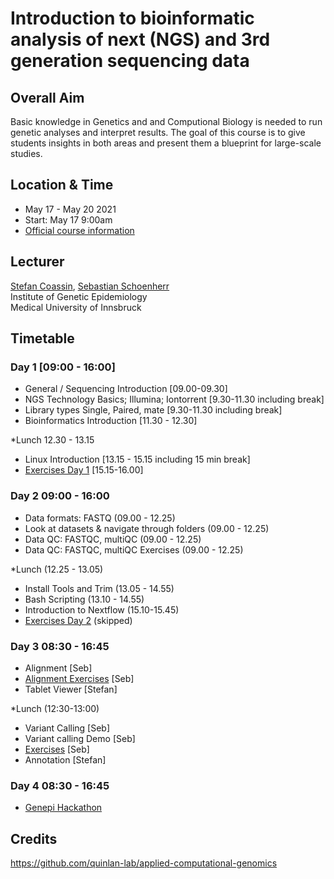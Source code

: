 # Introduction to bioinformatic analysis of next (NGS) and 3rd generation sequencing data

## Overall Aim
Basic knowledge in Genetics and and Computional Biology is needed to run genetic analyses and interpret results. The goal of this course is to give students insights in both areas and present them a blueprint for large-scale studies.  

## Location & Time
* May 17 - May 20 2021 
* Start: May 17 9:00am
* [Official course information](https://inside.i-med.ac.at/online/wbLv.wbShowLVDetail?pStpSpNr=865772)

## Lecturer
[Stefan Coassin](stefan.coassin@i-med.ac.at), [Sebastian Schoenherr](sebastian.schoenherr@i-med.ac.at)  
Institute of Genetic Epidemiology  
Medical University of Innsbruck 

## Timetable

### Day 1 [09:00 - 16:00]
* General / Sequencing Introduction [09.00-09.30]
* NGS Technology Basics; Illumina; Iontorrent [9.30-11.30 including break]
* Library types Single, Paired, mate [9.30-11.30 including break]
* Bioinformatics Introduction [11.30 - 12.30]

*Lunch 12.30 - 13.15

* Linux Introduction [13.15 - 15.15 including 15 min break]
* [Exercises Day 1](scripts/linux-basics.md) [15.15-16.00]

### Day 2 09:00 - 16:00
* Data formats: FASTQ  (09.00 - 12.25)
* Look at datasets & navigate through folders (09.00 - 12.25)
* Data QC: FASTQC, multiQC (09.00 - 12.25)
* Data QC: FASTQC, multiQC Exercises (09.00 - 12.25)

*Lunch (12.25 - 13.05)

* Install Tools and Trim (13.05 - 14.55)
* Bash Scripting (13.10 - 14.55)
* Introduction to Nextflow (15.10-15.45)
* [Exercises Day 2](scripts/tool-installation.md) (skipped)


### Day 3 08:30 - 16:45
* Alignment [Seb]
* [Alignment Exercises](https://github.com/seppinho/ngs-class/blob/master/scripts/mapping.md) [Seb] 
* Tablet Viewer [Stefan]

*Lunch (12:30-13:00)

* Variant Calling [Seb]
* Variant calling Demo [Seb]
* [Exercises](https://github.com/seppinho/ngs-class/blob/master/scripts/variant-calling.md) [Seb] 
* Annotation [Stefan] 

### Day 4 08:30 - 16:45
* [Genepi Hackathon](https://github.com/seppinho/ngs-class/blob/master/scripts/project.md)

## Credits
https://github.com/quinlan-lab/applied-computational-genomics
